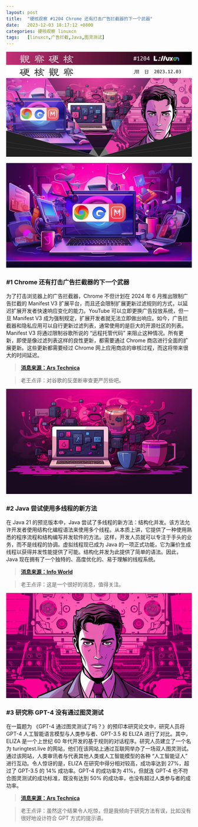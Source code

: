 ```yaml
---
layout: post
title:	"硬核观察 #1204 Chrome 还有打击广告拦截器的下一个武器"
date:	2023-12-03 18:17:12 +0800 
categories:	硬核观察 linuxcn 
tags:	[linuxcn,广告拦截,Java,图灵测试]
---
```



![](/Asserts/Images/album/202312/03/181528zs9vurhqtrzu2kk3.jpg)


![](/Asserts/Images/album/202312/03/181541fdv975ggp981621t.png)


### #1 Chrome 还有打击广告拦截器的下一个武器


为了打击浏览器上的广告拦截器，Chrome 不但计划在 2024 年 6 月推出限制广告拦截的 Manifest V3 扩展平台，而且还会限制扩展更新过滤规则的方式，以延迟扩展开发者快速响应变化的能力。YouTube 可以立即更换广告投放系统，但一旦 Manifest V3 成为强制规定，扩展开发者就无法立即做出响应。如今，广告拦截器和隐私应用可以自行更新过滤列表，通常使用的是巨大的开源社区的列表。Manifest V3 将通过限制谷歌所说的 “远程托管代码” 来阻止这种情况。所有更新，即使是像过滤列表这样的良性更新，都需要通过 Chrome 商店进行全面的扩展更新。这些更新都需要经过 Chrome 网上应用商店的审核过程，而这将带来很大的时间延迟。



> 
> **[消息来源：Ars Technica](https://arstechnica.com/google/2023/12/chromes-next-weapon-in-the-war-on-ad-blockers-slower-extension-updates/)**
> 
> 
> 



> 
> 老王点评：对谷歌的反垄断审查更严厉些吧。
> 
> 
> 


![](/Asserts/Images/album/202312/03/181557ey488xrkorrknyy8.png)


### #2 Java 尝试使用多线程的新方法


在 Java 21 的预览版本中，Java 尝试了多线程的新方法：结构化并发。该方法允许开发者使用结构化编程语法来使用多个线程。从本质上讲，它提供了一种使用熟悉的程序流程和结构编写并发软件的方法。这样，开发人员就可以专注于手头的业务，而不是线程的协调。虚拟线程现已成为 Java 的一项正式功能，它为廉价生成线程以获得并发性能提供了可能。结构化并发为此提供了简单的语法。因此，Java 现在拥有了一个独特的、高度优化的、易于理解的线程系统。



> 
> **[消息来源：Info World](https://www.infoworld.com/article/3711361/get-started-with-javas-new-structured-concurrency-model.html)**
> 
> 
> 



> 
> 老王点评：这是一个很好的消息，值得关注。
> 
> 
> 


![](/Asserts/Images/album/202312/03/181617l93t743t88f37w37.png)


### #3 研究称 GPT-4 没有通过图灵测试


在一篇题为 《GPT-4 通过图灵测试了吗？》的预印本研究论文中，研究人员将 GPT-4 人工智能语言模型与人类参与者、GPT-3.5 和 ELIZA 进行了对比。其中，ELIZA 是一个上世纪 60 年代开发的基于规则的对话程序。研究人员建立了一个名为 turingtest.live 的网站，他们在该网站上通过互联网举办了一场双人图灵测试。通过该网站，人类审讯者与代表其他人类或人工智能模型的各种 “人工智能证人” 进行互动。令人惊讶的是，ELIZA 在研究中得分相对较高，成功率达到 27%，超过了 GPT-3.5 的 14% 成功率。GPT-4 的成功率为 41%，但就连 GPT-4 也不符合图灵测试的成功标准，既没有达到 50% 的成功率，也没有超过人类参与者的成功率。



> 
> **[消息来源：Ars Technica](https://arstechnica.com/information-technology/2023/12/real-humans-appeared-human-63-of-the-time-in-recent-turing-test-ai-study/)**
> 
> 
> 



> 
> 老王点评：虽然这个结果令人吃惊，但是我倾向于研究方法有误，比如没有很好地设计符合 GPT 方式的提示语。
> 
> 
>
